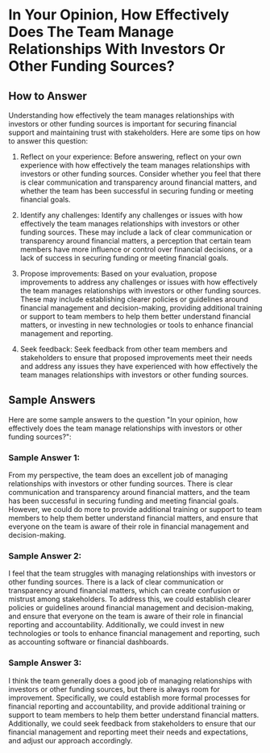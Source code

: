 In Your Opinion, How Effectively Does The Team Manage Relationships With Investors Or Other Funding Sources?
===================================================================================================================================

How to Answer
-------------

Understanding how effectively the team manages relationships with investors or other funding sources is important for securing financial support and maintaining trust with stakeholders. Here are some tips on how to answer this question:

1. Reflect on your experience: Before answering, reflect on your own experience with how effectively the team manages relationships with investors or other funding sources. Consider whether you feel that there is clear communication and transparency around financial matters, and whether the team has been successful in securing funding or meeting financial goals.

2. Identify any challenges: Identify any challenges or issues with how effectively the team manages relationships with investors or other funding sources. These may include a lack of clear communication or transparency around financial matters, a perception that certain team members have more influence or control over financial decisions, or a lack of success in securing funding or meeting financial goals.

3. Propose improvements: Based on your evaluation, propose improvements to address any challenges or issues with how effectively the team manages relationships with investors or other funding sources. These may include establishing clearer policies or guidelines around financial management and decision-making, providing additional training or support to team members to help them better understand financial matters, or investing in new technologies or tools to enhance financial management and reporting.

4. Seek feedback: Seek feedback from other team members and stakeholders to ensure that proposed improvements meet their needs and address any issues they have experienced with how effectively the team manages relationships with investors or other funding sources.

Sample Answers
--------------

Here are some sample answers to the question "In your opinion, how effectively does the team manage relationships with investors or other funding sources?":

### Sample Answer 1:

From my perspective, the team does an excellent job of managing relationships with investors or other funding sources. There is clear communication and transparency around financial matters, and the team has been successful in securing funding and meeting financial goals. However, we could do more to provide additional training or support to team members to help them better understand financial matters, and ensure that everyone on the team is aware of their role in financial management and decision-making.

### Sample Answer 2:

I feel that the team struggles with managing relationships with investors or other funding sources. There is a lack of clear communication or transparency around financial matters, which can create confusion or mistrust among stakeholders. To address this, we could establish clearer policies or guidelines around financial management and decision-making, and ensure that everyone on the team is aware of their role in financial reporting and accountability. Additionally, we could invest in new technologies or tools to enhance financial management and reporting, such as accounting software or financial dashboards.

### Sample Answer 3:

I think the team generally does a good job of managing relationships with investors or other funding sources, but there is always room for improvement. Specifically, we could establish more formal processes for financial reporting and accountability, and provide additional training or support to team members to help them better understand financial matters. Additionally, we could seek feedback from stakeholders to ensure that our financial management and reporting meet their needs and expectations, and adjust our approach accordingly.
